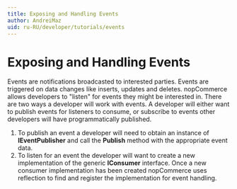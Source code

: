 ```yaml
---
title: Exposing and Handling Events
author: AndreiMaz
uid: ru-RU/developer/tutorials/events
---
```

# Exposing and Handling Events

Events are notifications broadcasted to interested parties. Events are triggered on data changes like inserts, updates and deletes. nopCommerce allows developers to "listen" for events they might be interested in. There are two ways a developer will work with events. A developer will either want to publish events for listeners to consume, or subscribe to events other developers will have programmatically published.

1. To publish an event a developer will need to obtain an instance of **IEventPublisher** and call the **Publish** method with the appropriate event data.
1. To listen for an event the developer will want to create a new implementation of the generic **IConsumer** interface. Once a new consumer implementation has been created nopCommerce uses reflection to find and register the implementation for event handling.

